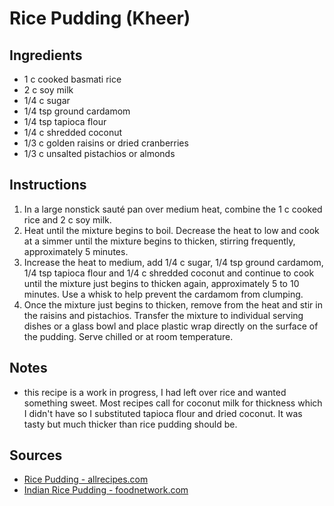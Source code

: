 # Rice Pudding (Kheer)

## Ingredients
* 1 c cooked basmati rice
* 2 c soy milk
* 1/4 c sugar
* 1/4 tsp ground cardamom
* 1/4 tsp tapioca flour
* 1/4 c shredded coconut
* 1/3 c golden raisins or dried cranberries
* 1/3 c unsalted pistachios or almonds

## Instructions
1. In a large nonstick sauté pan over medium heat, combine the 1 c cooked rice and 2 c soy milk. 
2. Heat until the mixture begins to boil. Decrease the heat to low and cook at a simmer until the mixture begins to thicken, stirring frequently, approximately 5 minutes.
3. Increase the heat to medium, add 1/4 c sugar, 1/4 tsp ground cardamom, 1/4 tsp tapioca flour and 1/4 c shredded coconut and continue to cook until the mixture just begins to thicken again, approximately 5 to 10 minutes. Use a whisk to help prevent the cardamom from clumping.
4. Once the mixture just begins to thicken, remove from the heat and stir in the raisins and pistachios. Transfer the mixture to individual serving dishes or a glass bowl and place plastic wrap directly on the surface of the pudding. Serve chilled or at room temperature.

## Notes
* this recipe is a work in progress, I had left over rice and wanted something sweet. Most recipes call for coconut milk for thickness which I didn't have so I substituted tapioca flour and dried coconut. It was tasty but much thicker than rice pudding should be.

## Sources
* [Rice Pudding - allrecipes.com](http://allrecipes.com/recipe/74203/kheer-rice-pudding/)
* [Indian Rice Pudding - foodnetwork.com](https://www.foodnetwork.com/recipes/alton-brown/indian-rice-pudding-recipe-1943299)
